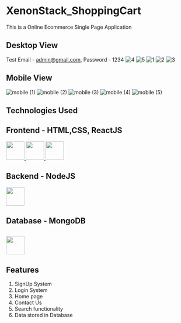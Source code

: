 # XenonStack_ShoppingCart
This is a Online Ecommerce Single Page Application
## Desktop View
Test Email - admin@gmail.com,  Password - 1234
![4](https://user-images.githubusercontent.com/66276244/200937763-33703055-4f96-4e96-b9e0-3a265934320e.PNG)
![5](https://user-images.githubusercontent.com/66276244/200937772-446709d8-460a-4ea4-97d0-001dbab4ca3f.PNG)
![1](https://user-images.githubusercontent.com/66276244/200937656-e459efca-56b4-4e81-82c4-1f8d637a4c6a.PNG)
![2](https://user-images.githubusercontent.com/66276244/200937743-a3e68922-4a87-4a21-bad3-88600063528e.PNG)
![3](https://user-images.githubusercontent.com/66276244/200937754-1fcd0466-4eb5-4301-9f62-3dd07f524e6b.PNG)

## Mobile View
![mobile (1)](https://user-images.githubusercontent.com/66276244/200938145-fcfc06b2-9070-42f0-93b4-f24d0a53a902.png)
![mobile (2)](https://user-images.githubusercontent.com/66276244/200938157-0bb6c50d-516e-4870-bc8a-3fec4ba82fdd.png)
![mobile (3)](https://user-images.githubusercontent.com/66276244/200938163-ab4cde92-ec9c-4822-85c6-4cc19fc5e163.png)
![mobile (4)](https://user-images.githubusercontent.com/66276244/200938172-56197ba1-3e30-4f5f-a99d-953656b04b23.png)
![mobile (5)](https://user-images.githubusercontent.com/66276244/200938185-2a29c712-c81e-46ce-a3df-70f28176de17.png)

## Technologies Used
<h2>Frontend - HTML,CSS, ReactJS</h2><a href="https://github.com/Raghavarora27?tab=repositories&amp;q=&amp;type=&amp;language=html&amp;sort="> <img width="50px" src="https://raw.githubusercontent.com/rahulbanerjee26/githubAboutMeGenerator/main/icons/html.svg" style="max-width: 100%;"> </a><a href="https://github.com/Raghavarora27?tab=repositories&amp;q=&amp;type=&amp;language=css&amp;sort="> <img width="50px" src="https://raw.githubusercontent.com/rahulbanerjee26/githubAboutMeGenerator/main/icons/css.svg" style="max-width: 100%;"> </a>
 <a href="https://github.com/Raghavarora27?tab=repositories&amp;q=&amp;type=&amp;language=javascript&amp;sort="> <img width="50px" src="https://raw.githubusercontent.com/rahulbanerjee26/githubAboutMeGenerator/main/icons/reactjs.svg" style="max-width: 100%;"> </a>
<h2>Backend - NodeJS</h2><a href="https://github.com/Raghavarora27?tab=repositories&amp;q=&amp;type=&amp;language=javascript&amp;sort="> <img width="50px" src="https://raw.githubusercontent.com/rahulbanerjee26/githubAboutMeGenerator/main/icons/nodejs.svg" style="max-width: 100%;"> </a>
<h2>Database - MongoDB<h2><a href="https://github.com/Raghavarora27?tab=repositories&amp;q=&amp;type=&amp;language=javascript&amp;sort="> <img width="50px" src="https://raw.githubusercontent.com/rahulbanerjee26/githubAboutMeGenerator/main/icons/mongodb.svg" style="max-width: 100%;"> </a>

## Features
1. SignUp System
2. Login System
3. Home page
4. Contact Us
5. Search functionality
6. Data stored in Database
 
